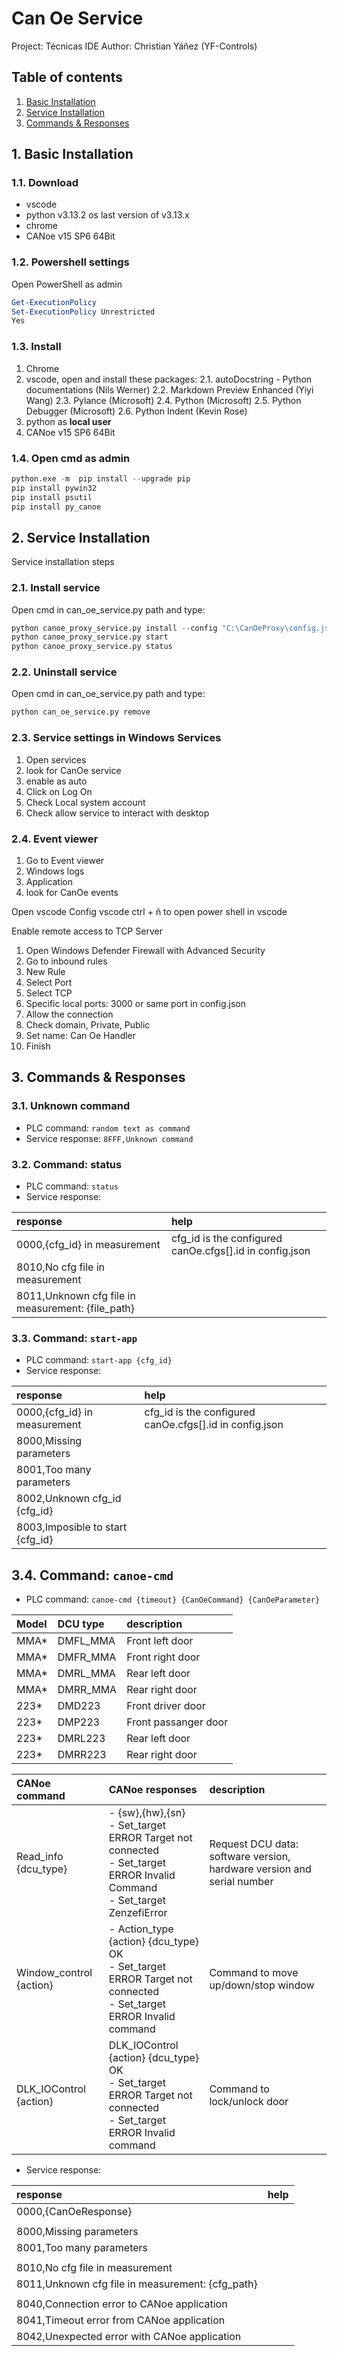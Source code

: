 # Can Oe Service

Project: Técnicas IDE
Author: Christian Yáñez (YF-Controls)

## Table of contents

1. [Basic Installation](#1-basic-installation)
2. [Service Installation](#2-service-installation)
3. [Commands & Responses](#3-commands--responses)

## 1. Basic Installation

### 1.1. Download

* vscode
* python v3.13.2 os last version of v3.13.x
* chrome
* CANoe v15 SP6 64Bit

### 1.2. Powershell settings

Open PowerShell as admin

```PowerShell
Get-ExecutionPolicy
Set-ExecutionPolicy Unrestricted
Yes
```

### 1.3. Install

1. Chrome
2. vscode, open and install these packages:
  2.1. autoDocstring - Python documentations (Nils Werner)
  2.2. Markdown Preview Enhanced (Yiyi Wang)
  2.3. Pylance (Microsoft)
  2.4. Python  (Microsoft)
  2.5. Python Debugger  (Microsoft)
  2.6. Python Indent (Kevin Rose)
3. python as __local user__
4. CANoe v15 SP6 64Bit

### 1.4. Open cmd as admin

```Python
python.exe -m  pip install --upgrade pip
pip install pywin32
pip install psutil
pip install py_canoe
```

## 2. Service Installation

Service installation steps

### 2.1. Install service

Open cmd in can_oe_service.py path and type:

```Python
python canoe_proxy_service.py install --config "C:\CanOeProxy\config.json"
python canoe_proxy_service.py start
python canoe_proxy_service.py status
```

### 2.2. Uninstall service

Open cmd in can_oe_service.py path and type:

```Python
python can_oe_service.py remove
```

### 2.3. Service settings in Windows Services

1. Open services
2. look for CanOe service
3. enable as auto
4. Click on Log On
5. Check Local system account
6. Check allow service to interact with desktop

### 2.4. Event viewer

1. Go to Event viewer
2. Windows logs
3. Application
4. look for CanOe events

Open vscode
Config vscode
ctrl + ñ to open power shell in vscode

Enable remote access to TCP Server

1. Open Windows Defender Firewall with Advanced Security
2. Go to inbound rules
3. New Rule
4. Select Port
5. Select TCP
6. Specific local ports: 3000 or same port in config.json
7. Allow the connection
8. Check domain, Private, Public
9. Set name: Can Oe Handler
10. Finish

## 3. Commands & Responses

### 3.1. Unknown command

* PLC command: `random text as command`
* Service response: `8FFF,Unknown command`

### 3.2. Command: status

* PLC command: `status`
* Service response:

| response | help |
|:---------|:-----|
| 0000,{cfg_id} in measurement | cfg_id is the configured canOe.cfgs[].id in config.json |
| 8010,No cfg file in measurement | |
| 8011,Unknown cfg file in measurement: {file_path}  | |

### 3.3. Command: `start-app`

* PLC command: `start-app {cfg_id}`
* Service response:

| response | help |
|:---------|:-----|
| 0000,{cfg_id} in measurement | cfg_id is the configured canOe.cfgs[].id in config.json |
| 8000,Missing parameters | |
| 8001,Too many parameters | |
| 8002,Unknown cfg_id {cfg_id} | |
| 8003,Imposible to start {cfg_id} | |

## 3.4. Command: `canoe-cmd`

* PLC command: `canoe-cmd {timeout} {CanOeCommand} {CanOeParameter}`

| Model | DCU type | description |
|:------|:----------|:------------|
| MMA* | DMFL_MMA | Front left door |
| MMA* | DMFR_MMA | Front right door |
| MMA* | DMRL_MMA | Rear left door |
| MMA* | DMRR_MMA | Rear right door |
| 223* | DMD223 | Front driver door |
| 223* | DMP223 | Front passanger door |
| 223* | DMRL223 | Rear left door |
| 223* | DMRR223 | Rear right door |

| CANoe command | CANoe responses | description |
|:--------------|:---------------|:------------|
| Read_info {dcu_type} | - {sw},{hw},{sn}<br>- Set_target ERROR Target not connected<br>- Set_target ERROR Invalid Command<br>- Set_target ZenzefiError | Request DCU data: software version, hardware version and serial number |
| Window_control {action} | - Action_type {action} {dcu_type} OK<br>- Set_target ERROR Target not connected<br>- Set_target ERROR Invalid command | Command to move up/down/stop window |
| DLK_IOControl {action} | DLK_IOControl {action} {dcu_type} OK<br>- Set_target ERROR Target not connected<br>- Set_target ERROR Invalid command | Command to lock/unlock door |

* Service response:

| response | help |
|:---------|:-----|
| 0000,{CanOeResponse} | |
| | |
| 8000,Missing parameters | |
| 8001,Too many parameters | |
| | |
| 8010,No cfg file in measurement | |
| 8011,Unknown cfg file in measurement: {cfg_path} | |
| | |
| 8040,Connection error to CANoe application | |
| 8041,Timeout error from CANoe application | |
| 8042,Unexpected error with CANoe application | |
